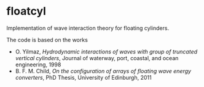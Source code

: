 # floatcyl
Implementation of wave interaction theory for floating cylinders.

The code is based on the works
- O. Yilmaz, *Hydrodynamic interactions of waves with group of truncated vertical cylinders*, Journal of waterway, port, coastal, and ocean engineering, 1998
- B. F. M. Child, *On the configuration of arrays of floating wave energy converters*, PhD Thesis, University of Edinburgh, 2011


